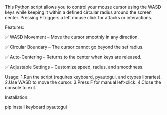 This Python script allows you to control your mouse cursor using the WASD keys while keeping it within a defined circular radius around the screen center. Pressing F triggers a left mouse click for attacks or interactions.

Features:

✅ WASD Movement – Move the cursor smoothly in any direction.

✅ Circular Boundary – The cursor cannot go beyond the set radius.

✅ Auto-Centering – Returns to the center when keys are released.

✅ Adjustable Settings – Customize speed, radius, and smoothness.

Usage:
1.Run the script (requires keyboard, pyautogui, and ctypes libraries).
2.Use WASD to move the cursor.
3.Press F for manual left-click.
4.Close the console to exit.

Installation:

pip install keyboard pyautogui
